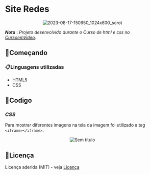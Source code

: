 # Site Redes
<div align="center">

![2023-08-17-150650_1024x600_scrot](https://github.com/matheus369k/Site-Redes/assets/47065962/7e4c9e80-0978-483e-bc2c-6c405ed60fdb)</div>
__*Nota*__ : *Projeto desenvolvido  durante o Curso de html e css no [CursoemVideo](https://www.youtube.com/@CursoemVideo).*
## 🚀Começando

### 📋Linguagens utilizadas

- HTML5
- CSS

## 🧰Codigo 

### __*CSS*__
Para mostrar diferentes imagens na tela da imagem foi utilizado a tag ```<iframe></iframe>```.

<div align=" center">
 
 ![Sem título](https://github.com/matheus369k/Site-Redes/assets/47065962/0d2cae1e-0b68-4dec-b4c4-f5335549649b)</div>

 ## 📃Licença

 Licença aderida (MIT) - veja [Licença](LICENSE)
